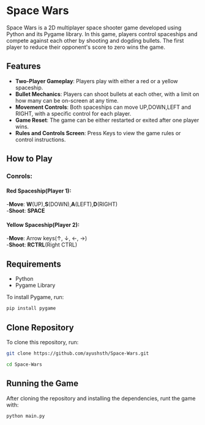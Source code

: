 ﻿# Space Wars

Space Wars is a 2D multiplayer space shooter game developed using Python and its Pygame library. In this game, players control spaceships and compete against each other by shooting and dogding bullets. The first player to reduce their opponent's score to zero wins the game.

## Features

- **Two-Player Gameplay**: Players play with either a red or a yellow spaceship.
- **Bullet Mechanics**: Players can shoot bullets at each other, with a limit on how many can be on-screen at any time.
- **Movement Controls**: Both spaceships can move UP,DOWN,LEFT and RIGHT, with a specific control for each player.
- **Game Reset**: The game can be either restarted or exited after one player wins.
- **Rules and Controls Screen**: Press Keys to view the game rules or control instructions.

## How to Play
### Conrols:
#### Red Spaceship(Player 1):
-**Move**: **W**(UP),**S**(DOWN),**A**(LEFT),**D**(RIGHT) </br>
-**Shoot**: **SPACE**

#### Yellow Spaceship(Player 2):
-**Move**: Arrow keys(↑, ↓, ←, →) </br>
-**Shoot**: **RCTRL**(Right CTRL)


## Requirements

- Python
- Pygame Library

To install Pygame, run:
```bash
pip install pygame
```

## Clone Repository

To clone this repository, run:
```bash
git clone https://github.com/ayushsth/Space-Wars.git

cd Space-Wars
```


## Running the Game

After cloning the repository and installing the dependencies, runt the game with:
````bash
python main.py

